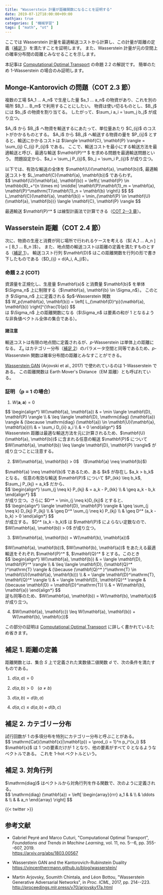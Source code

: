 ```yaml
---
title: "Wasserstein 計量が距離関数になることを証明する"
date: 2019-07-12T18:00:00+09:00
mathjax: true
categories: [ "機械学習" ]
tags: [ "math", "ot" ]
---
```


ここでは Wasserstein 計量を最適輸送コストから計算し、この計量が距離の定義（<a href="#appendix1">補足 1</a>）を満たすことを証明します。
また、Wasserstein 計量が元の空間上の確率分布間の距離とみなせることを示します。

本記事は [Computational Optimal Transport](https://arxiv.org/abs/1803.00567) の命題 2.2 の解説です。
簡単のため 1-Wasserstein の場合のみ証明します。

<a name="monge-kantorovich"></a>
## Monge-Kantorovich の問題（COT 2.3 節）

<p><div>
複数の工場 $A_1 ... A_n$ で生産した量 $a_1 ... a_n$ の物資があり、これを別の場所 $B_1 ... B_m$ で利用することにしたい。
物資は使い切るものとし、$B_j$ には $b_j$ の物資を割り当てる。
したがって、$\sum_i a_i = \sum_j b_j$ が成り立つ。
</div></p>

<p><div>
$A_i$ から $B_j$ へ物資を輸送するにあたって、単位量あたり $C_{ij}$ のコストがかかるものとする。
$A_i$ から $B_j$ へ輸送する物資の量を $P_{ij}$ とすると、輸送にかかるコストは $\langle \mathbf{C}, \mathbf{P} \rangle = \sum_{ij} C_{ij} P_{ij}$ である。
ここで、輸送コストを最小にする輸送方法を最適輸送と呼び、最適な輸送 $\mathbf{P}^* $ を求める問題を最適輸送問題という。
問題設定から、$a_i = \sum_j P_{ij}$, $b_j = \sum_i P_{ij}$ が成り立つ。
</div></p>

<p><div>
以下では、有効な輸送の全体を $\mathbf{U}(\mathbf{a}, \mathbf{b})$, 最適輸送コストを $L_\mathbf{C}(\mathbf{a}, \mathbf{b})$ であらわす。
<div style="overflow-x: auto;">
$$
\mathbf{U}(\mathbf{a}, \mathbf{b}) = \left\{ \mathbf{P} \in \mathbb{R}_+^{n \times m} \middle|
\mathbf{P}\mathbf{1}_m = \mathbf{a},
\mathbf{P}^\mathrm{T}\mathbf{1}_n = \mathbf{b} \right\}
$$
$$
L_\mathbf{C}(\mathbf{a}, \mathbf{b}) = \min_{\mathbf{P} \in \mathbf{U}(\mathbf{a}, \mathbf{b})} \langle \mathbf{C}, \mathbf{P} \rangle
$$
</div>
</div></p>

最適輸送 $\mathbf{P}^* $ は線型計画法で計算できる（[COT 2--3 章](https://arxiv.org/abs/1803.00567)）。

## Wasserstein 距離（COT 2.4 節）
<p><div>
次に、物資の生産と消費が同じ場所で行われるケースを考える（$[ A_1 ... A_n ] = [ B_1 ... B_n ]$）。
また、地点間の輸送コストは距離の定義を満たすものとする（<a href="#appendix1">補足 1</a>）。
輸送コスト行列 $\mathbf{D}$ はこの距離関数を行列の形で書き下したものである（$D_{ij} = d(A_i, A_j)$）。
</div></p>

### 命題 2.2 (COT)
<p><div>
資源量を正規化し、生産量 $\mathbf{a}$ と消費量 $\mathbf{b}$ を単体 $\Sigma_n$ 上に制限する（$\mathbf{a}, \mathbf{b} \in \Sigma_n$）。
このとき $\Sigma_n$ 上に定義される $p$-Wasserstein 関数
<div style="overflow-x: auto;">
$$
W_p(\mathbf{a}, \mathbf{b}) = \left[ L_{\mathbf{D}^p}(\mathbf{a}, \mathbf{b}) \right]^{\frac{1}{p}}
$$
</div>
は $\Sigma_n$ 上の距離関数になる（$\Sigma_n$ は要素の和が 1 となるような非負値ベクトル全体の集合である）。
</div></p>

#### 諸注意

輸送コストは有限の地点間に定義されるが、$p$-Wasserstein は単体上の距離になる。
$\Sigma_n$ はカテゴリー分布（[補足 2](#appendix2)）のパラメータ空間と同等であるため、$p$-Wasserstein 関数は確率分布間の距離とみなすことができる。

[Wasserstein GAN](http://proceedings.mlr.press/v70/arjovsky17a.html) (Arjovski et al., 2017) で使われているのは 1-Wasserstein である。
この距離関数は Earth Mover's Distance（EM 距離）とも呼ばれている。

### 証明 （p = 1 の場合）

1. $W(\mathbf{a}, \mathbf{a}) = 0$

<p><div>
<div style="overflow-x: auto;">
$$
\begin{align*}
W(\mathbf{a}, \mathbf{a})
& = \min \langle \mathbf{D}, \mathbf{P} \rangle \\
& \leq \langle \mathbf{D}, \mathrm{diag} (\mathbf{a}) \rangle & (\because \mathrm{diag} (\mathbf{a})
\in \mathbf{U}(\mathbf{a}, \mathbf{a}))\\
& = \sum_i D_{ii} a_i \\
& = 0
\end{align*}
$$
</div>
Wasserstein 距離は最適な輸送方法を元に計算されるため、$\mathbf{U}(\mathbf{a}, \mathbf{b})$
に含まれる任意の輸送 $\mathbf{P}$ について $W(\mathbf{a}, \mathbf{b})
\leq \langle \mathbf{D}, \mathbf{P} \rangle$
が成り立つことに注意する。
</div></p>

<ol start="2">
<li>$W(\mathbf{a}, \mathbf{b}) > 0$　($\mathbf{a} \neq \mathbf{b}$)</li>
</ol>

<p><div>
$\mathbf{a} \neq \mathbf{b}$ であるため、ある $k$ が存在し $a_k > b_k$ となる。
任意の有効な輸送 $\mathbf{P}$ について $P_{kk} \leq b_k$, $\sum_j P_{kj} = a_k$ だから、
<div style="overflow-x: auto;">
$$
\begin{align*}
\sum_{j \neq k} P_{kj}
& = a_k - P_{kk} \\
& \geq a_k - b_k
\end{align*}
$$
</div>
が成り立つ。さらに $D^* = \min_{j \neq k}D_{kj}$ とすると、
<div style="overflow-x: auto;">
$$
\begin{align*}
\langle \mathbf{D}, \mathbf{P} \rangle
& \geq \sum_{j \neq k} D_{kj} P_{kj} \\
& \geq D^* \sum_{j \neq k} P_{kj} \\
& \geq D^* (a_k - b_k) > 0
\end{align*}
$$
</div>
が成立する。
$D^* (a_k - b_k)$ は $\mathbf{P}$ によらない定数なので、$W(\mathbf{a}, \mathbf{b}) > 0$ が成り立つ。
</div></p>

<ol start="3">
<li>$W(\mathbf{a}, \mathbf{b}) = W(\mathbf{b}, \mathbf{a})$</li>
</ol>

<p><div>
$W(\mathbf{a}, \mathbf{b})$, $W(\mathbf{b}, \mathbf{a})$ をあたえる最適輸送をそれぞれ
$\mathbf{P}^* $, $\mathbf{Q}^* $ とする。このとき
<div style="overflow-x: auto;">
$$
\begin{align*}
W(\mathbf{a}, \mathbf{b})
& = \langle \mathbf{D}, \mathbf{P}^* \rangle \\
& \leq \langle \mathbf{D}, (\mathbf{Q}^* )^\mathrm{T} \rangle & (\because (\mathbf{Q}^* )^\mathrm{T}
\in \mathbf{U}(\mathbf{a}, \mathbf{b})) \\
& = \langle \mathbf{D}^\mathrm{T}, \mathbf{Q}^* \rangle \\
& = \langle \mathbf{D}, \mathbf{Q}^* \rangle & (\because \mathbf{D} = \mathbf{D}^\mathrm{T}) \\
& = W(\mathbf{b}, \mathbf{a})
\end{align*}
$$
</div>
逆も同等のため、$W(\mathbf{a}, \mathbf{b}) = W(\mathbf{b}, \mathbf{a})$ が成り立つ。
</div></p>

<ol start="4">
<li>$W(\mathbf{a}, \mathbf{c}) \leq W(\mathbf{a}, \mathbf{b}) + W(\mathbf{b}, \mathbf{c})$</li>
</ol>

この部分の証明は [Computational Optimal Transport](https://arxiv.org/abs/1803.00567) に詳しく書かれているため省きます。

<a name="appendix1"></a>
## 補足 1. 距離の定義

距離関数とは、集合 $S$ 上で定義された実数値二値関数 $d$ で、次の条件を満たすものである。

1. $d(a, a) = 0$

2. $d(a, b) > 0$　($a \neq b$)

3. $d(a, b) = d(b, a)$

4. $d(a, c) \leq d(a, b) + d(b, c)$

<a name="appendix2"></a>
## 補足 2. カテゴリー分布

<p><div>
試行回数が 1 の多項分布を特別にカテゴリー分布と呼ぶことがある。
<div style="overflow-x: auto;">
$$
\mathrm{Cat}(\mathbf{x}|\mathbf{p}) = \prod_{i = 1}^n p_i^{x_i}
$$
</div>
$\mathbf{x}$ は 1 つの要素だけが 1 となり、他の要素がすべて 0 となるようなベクトルである。
これを 1-hot ベクトルという。
</div></p>

## 補足 3. 対角行列

<p><div>
$\mathrm{diag}$ はベクトルから対角行列を作る関数で、次のように定義される。
<div style="overflow-x: auto;">
$$
\mathrm{diag} (\mathbf{a}) =
\left[
    \begin{array}{rrr}
        a_1 & & \\
        & \ddots & \\
        & & a_n
    \end{array}
\right]
$$
</div>
</div></p>

{{< twitter >}}

## 参考文献
- Gabriel Peyré and Marco Cuturi, "Computational Optimal Transport", _Foundations and Trends in Machine Learning_, vol. 11, no. 5--6, pp. 355--607, 2019.<br />
  <span style="word-break: break-all;">
  https://arxiv.org/abs/1803.00567
  </span>

- Wasserstein GAN and the Kantorovich-Rubinstein Duality<br />
  <span style="word-break: break-all;">
  https://vincentherrmann.github.io/blog/wasserstein/
  </span>

- Martin Arjovsky, Soumith Chintala, and Léon Bottou, "Wasserstein Generative Adversarial Networks", in _Proc. ICML_, 2017, pp. 214--223.<br />
  <span style="word-break: break-all;">
  http://proceedings.mlr.press/v70/arjovsky17a.html
  </span>
